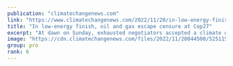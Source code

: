 ```yaml
---
publication: "climatechangenews.com"
link: "https://www.climatechangenews.com/2022/11/20/in-low-energy-finish-oil-and-gas-escape-censure-at-cop27/"
title: "In low-energy finish, oil and gas escape censure at Cop27"
excerpt: "At dawn on Sunday, exhausted negotiators accepted a climate deal in Sharm el-Sheikh that paves the way to a fund for climate victims but falls short on mitigation"
image: "https://cdn.climatechangenews.com/files/2022/11/20044500/52511583763_d9262117ef_c-e1668919539782.jpg"
group: pro
rank: 6
---
```

